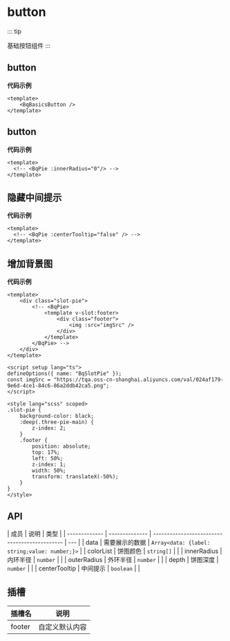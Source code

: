 <!--
 * @Author: wyk
 * @Date: 2024-05-14 15:30:17
 * @LastEditTime: 2024-05-27 16:51:04
 * @Description:
-->

# button

::: tip

<!-- 使用该组件需要提前安装threeJs、当前所用版本0.164.1 -->

基础按钮组件
:::

## button

<BqBasicsButton />

**代码示例**

```vue
<template>
    <BqBasicsButton />
</template>
```

## button

<BqButton />
<!-- <BqBasicsPie :innerRadius="0" /> -->

**代码示例**

```vue{4}
<template>
  <!-- <BqPie :innerRadius="0"/> -->
</template>
```

## 隐藏中间提示

<!-- <BqBasicsPie :centerTooltip="false"  /> -->

**代码示例**

```vue{4}
<template>
  <!-- <BqPie :centerTooltip="false" /> -->
</template>
```

## 增加背景图

<!-- <BqSlotPie></BqSlotPie> -->

**代码示例**

```vue
<template>
    <div class="slot-pie">
        <!-- <BqPie>
            <template v-slot:footer>
                <div class="footer">
                    <img :src="imgSrc" />
                </div>
            </template>
        </BqPie> -->
    </div>
</template>

<script setup lang="ts">
defineOptions({ name: "BqSlotPie" });
const imgSrc = "https://tqa.oss-cn-shanghai.aliyuncs.com/val/024af179-9e6d-4ce1-84c6-86a2ddb42ca5.png";
</script>

<style lang="scss" scoped>
.slot-pie {
    background-color: black;
    :deep(.three-pie-main) {
        z-index: 2;
    }
    .footer {
        position: absolute;
        top: 17%;
        left: 50%;
        z-index: 1;
        width: 50%;
        transform: translateX(-50%);
    }
}
</style>
```

## API

| 成员          | 说明           | 类型                                          |
| ------------- | -------------- | --------------------------------------------- | --- |
| data          | 需要展示的数据 | `Array<data: {label: string;value: number;}>` |
| colorList     | 饼图颜色       | `string[]`                                    |     |
| innerRadius   | 内环半径       | `number`                                      |     |
| outerRadius   | 外环半径       | `number`                                      |     |
| depth         | 饼图深度       | `number`                                      |     |
| centerTooltip | 中间提示       | `boolean`                                     |     |

## 插槽

| 插槽名 | 说明           |
| ------ | -------------- |
| footer | 自定义默认内容 |
